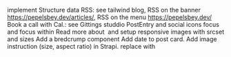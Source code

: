 implement Structure data
RSS: see tailwind blog, RSS on the banner https://pepelsbey.dev/articles/, RSS on the menu https://pepelsbey.dev/
Book a call with Cal.: see Gittings studdio
PostEntry and social icons focus and focus within
Read more about <Image> and setup responsive images with srcset and sizes
Add a bredcrump component
Add date to post card.
Add image instruction (size, aspect ratio) in Strapi.
replace <a> with <Link />
